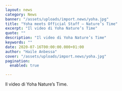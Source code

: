 ```yaml
---
layout: news
category: News
banner: "/assets/uploads/import.news/yoha.jpg"
title: "Yoha meets Official Staff – Nature’s Time"
excerpt: "Il video di Yoha Nature’s Time"
quote: ""
description: "Il video di Yoha Nature’s Time"
keywords: ""
date: 2020-07-16T00:00:00.000+01:00
author: "Haile Anbessa"
cover: "/assets/uploads/import.news/yoha.jpg"
pagination:
  enabled: true

---
```


Il video di Yoha Nature’s Time.